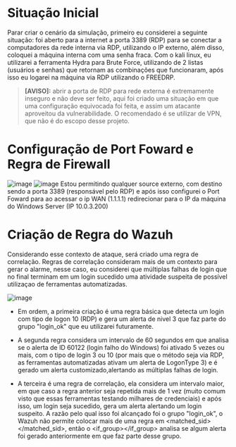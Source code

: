 # Situação Inicial

Parar criar o cenário da simulação, primeiro eu considerei a seguinte situação: foi aberto para a internet a porta 3389 (RDP) para se conectar a computadores da rede interna via RDP, utilizando o IP externo, além disso, coloquei a máquina interna com uma senha fraca. Com o kali linux, eu utilizarei a ferramenta Hydra para Brute Force, utilizando de 2 listas (usuários e senhas) que retornam as combinações que funcionaram, após isso eu logarei na máquina via RDP utilizando o FREEDRP. 

> **[AVISO]:** abrir a porta de RDP para rede externa é extremamente inseguro e não deve ser feito, aqui foi criado uma situação em que uma configuração equivocada foi feita, e assim um atacante aproveitou da vulnerabilidade. O recomendado é se utilizar de VPN, que não é do escopo desse projeto.

# Configuração de Port Foward e Regra de Firewall

![image](https://github.com/user-attachments/assets/dc10a0e7-85e8-4907-9498-759eae2b3a3d)
![image](https://github.com/user-attachments/assets/7513510c-beaf-4a82-a7a9-e226463eba15)
Estou permitindo qualquer source externo, com destino sendo a porta 3389 (responsável pelo RDP) e após isso configurei o Port Foward para ao acessar o ip WAN (1.1.1.1) redirecionar para o IP da máquina do Windows Server (IP 10.0.3.200)

# Criação de Regra do Wazuh

Considerando esse contexto de ataque, será criado uma regra de correlação. Regras de correlação consideram mais de um contexto para gerar o alarme, nesse caso, eu considerei que múltiplas falhas de login que no final terminam em um login sucedido uma atividade suspeita de possível utilizaçao de ferramentas automatizadas.

![image](https://github.com/user-attachments/assets/b8e05d46-921e-4281-9abe-69cc6096f0e5)

- Em ordem, a primeira criação é uma regra básica que detecta um login com tipo de logon 10 (RDP) e gera um alerta de nivel 3 que faz parte do grupo "login_ok" que eu utilizarei futuramente.

- A segunda regra considera um intervalo de 60 segundos em que analisa se o alerta de ID 60122 (login falho do Windows) foi ativado 5 vezes ou mais, com o tipo de login 3 ou 10 (por mais que o método seja via RDP, as ferramentas automatizadas ativam um alerta de LogonType 3) e é gerado um alerta customizado,alertando as múltiplas falhas de login.

- A terceira é uma regra de correlação, ela considera um intervalo maior, em que caso a regra anterior seja repetida mais de 1 vez (muito comum visto que essas ferramentas testando milhares de credenciais) e após isso, um login seja sucedido, gera um alerta alertando um login suspeito. A razão pelo qual isso foi alcançado foi o grupo "login_ok", o Wazuh não permite colocar mais de uma regra em <matched_sid></matched_sid>, então o <if_group></if_group> analisa se algum alerta foi gerado anteriormente em que faz parte desse grupo.
